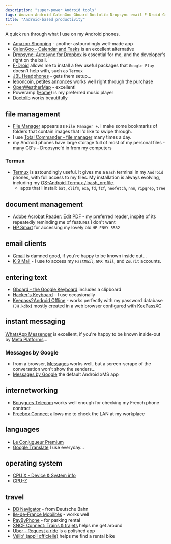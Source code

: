 ```yaml
---
description: "super-power Android tools"
tags: Amazon Android CalenGoo Gboard Doctolib Dropsync email F-Droid Gmail JBL K9 KeePassXC leboncoin OpenWeatherMap Poweramp Termux Whatsapp
title: "Android-based productivity"
---
```


A quick run through what I use on my Android phones.

- [Amazon Shopping](https://play.google.com/store/apps/details?id=com.amazon.mShop.android.shopping) - another astoundingly well-made app
- [CalenGoo - Calendar and Tasks](https://play.google.com/store/apps/details?id=com.calengoo.android) is an excellent alternative
- [Dropsync: Autosync for Dropbox](https://play.google.com/store/apps/details?id=com.ttxapps.dropsync) is essential for me, and the developer's right on the ball.
- [F-Droid](http://en.wikipedia.org/wiki/F-Droid) allows me to install a few useful packages that `Google Play` doesn't help with, such as `Termux`
- [JBL Headphones](https://play.google.com/store/apps/details?id=jbl.stc.com) - gets them setup...
- [leboncoin, petites annonces](https://play.google.com/store/apps/details?id=fr.leboncoin) works well right through the purchase
- [OpenWeatherMap](https://play.google.com/store/apps/details?id=uk.co.openweather) - excellent!
- Poweramp ([Home](https://powerampapp.com/)) is my preferred music player
- [Doctolib](https://play.google.com/store/apps/details?id=fr.doctolib.www) works beautifully

## file management
- [File Manager](https://play.google.com/store/apps/details?id=com.alphainventor.filemanager) appears as `File Manager +`. I make some bookmarks of folders that contain images that I'd like to swipe through.
- I use [Total Commander - file manager](https://play.google.com/store/apps/details?id=com.ghisler.android.TotalCommander) many times a day.
- my Android phones have large storage full of most of my personal files - many GB's - Dropsync'd in from my computers

### Termux
- [Termux](https://termux.com/) is astoundingly useful. It gives me a `Bash` terminal in my `Android` phones, with full access to my files. My installation is always evolving, including my [OS-Android-Termux / bash_profile](https://github.com/harriott/OS-Android-Termux/blob/master/bash_profile).
    - apps that I install: `bat`, `clifm`, `exa`, `fd`, `fzf`, `neofetch`, `nnn`, `ripgrep`, `tree`

## document management
- [Adobe Acrobat Reader: Edit PDF](https://play.google.com/store/apps/details?id=com.adobe.reader) - my preferred reader, inspite of its repeatedly reminding me of features I don't want
- [HP Smart](https://play.google.com/store/apps/details?id=com.hp.printercontrol) for accessing my lovely old `HP ENVY 5532`

## email clients
- [Gmail](https://play.google.com/store/apps/details?id=com.google.android.gm) is damned good, if you're happy to be known inside out...
- [K-9 Mail](https://en.wikipedia.org/wiki/K-9_Mail) - I use to access my `FastMail`, `GMX Mail`, and `Zourit` accounts.

## entering text
- [Gboard - the Google Keyboard](https://play.google.com/store/apps/details?id=com.google.android.inputmethod.latin) includes a clipboard
- [Hacker's Keyboard](https://play.google.com/store/apps/details?id=org.pocketworkstation.pckeyboard) - I use occasionally
- [Keepass2Android Offline](https://play.google.com/store/apps/details?id=keepass2android.keepass2android_nonet) - works perfectly with my password database (`JH.kdbx`) mostly created in a web browser configured with [KeePassXC](https://en.wikipedia.org/wiki/KeePassXC)

## instant messaging
[WhatsApp Messenger](https://play.google.com/store/apps/details?id=com.whatsapp) is excellent, if you're happy to be known inside-out by [Meta Platforms](https://en.wikipedia.org/wiki/Meta_Platforms)...

### Messages by Google
- from a browser, [Messages](https://messages.google.com/) works well, but a screen-scrape of the conversation won't show the senders...
- [Messages by Google](https://play.google.com/store/apps/details?id=com.google.android.apps.messaging&hl=en) the default Android xMS app

## internetworking
- [Bouygues Telecom](https://play.google.com/store/apps/details?id=fr.bouyguestelecom.ecm.android) works well enough for checking my French phone contract
- [Freebox Connect](https://play.google.com/store/apps/details?id=fr.freebox.network) allows me to check the LAN at my workplace

## languages
- [Le Conjugueur Premium](https://play.google.com/store/apps/details?id=com.leconjugueur.droid2)
- [Google Translate](https://play.google.com/store/apps/details?id=com.google.android.apps.translate) I use everyday...

## operating system
- [CPU X - Device & System info](https://play.google.com/store/apps/details?id=com.abs.cpu_z_advance)
- [CPU-Z](https://play.google.com/store/apps/details?id=com.cpuid.cpu_z)

## travel
- [DB Navigator](https://play.google.com/store/apps/details?id=de.hafas.android.db) - from Deutsche Bahn
- [Île-de-France Mobilités](https://play.google.com/store/apps/details?id=com.applidium.vianavigo) - works well
- [PayByPhone](https://play.google.com/store/apps/details?id=com.paybyphone) - for parking rental
- [SNCF Connect: Trains & trajets](https://play.google.com/store/apps/details?id=com.vsct.vsc.mobile.horaireetresa.android) helps me get around
- [Uber - Request a ride](https://play.google.com/store/apps/details?id=com.ubercab) is a polished app
- [Vélib' (appli officielle)](https://play.google.com/store/apps/details?id=com.paris.velib) helps me find a rental bike

